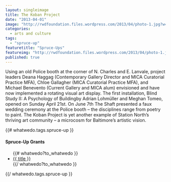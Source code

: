 ```yaml
---
layout: singleimage
title: The Koban Project
date: "2013-04-01"
image: "http://rwdfoundation.files.wordpress.com/2013/04/photo-1.jpg?w=600"
categories: 
  - arts and culture
tags: 
  - "spruce-up"
featuretitle: "Spruce-Ups"
featureimg: "http://rwdfoundation.files.wordpress.com/2013/04/photo-1.jpg?w=600"
published: true
---
```


Using an old Police booth at the corner of N. Charles and E. Lanvale, project leaders Deana Haggag (Contemporary Gallery Director and MICA Curatorial Practice MFA), Chloe Gallagher (MICA Curatorial Practice MFA), and Michael Benevento (Current Gallery and MICA alum) envisioned and have now implemented a rotating visual art display. The first installation, Blind Study II: A Psychology of Buildingby Adrian Lohmüller and Meghan Tomeo, opened on Sunday April 21st. On June 7th The Shaft presented a faux wedding ceremony at the Police booth – the disciplines range from poetry to paint. The Koban Project is yet another example of Station North’s thriving art community – a microcosm for Baltimore’s artistic vision.

{{# whatwedo.tags.spruce-up }}
  <div class="spruceup">
    <h4>Spruce-Up Grants</h4>
    <ul>
    {{# whatwedo?to_whatwedo }}
      <li><a href="{{url}}" data-disqus-identifier="{{url}}">{{ title }}</a></li>
    {{/ whatwedo?to_whatwedo }}
    </ul>
  </spruceup>
{{/ whatwedo.tags.spruce-up }}